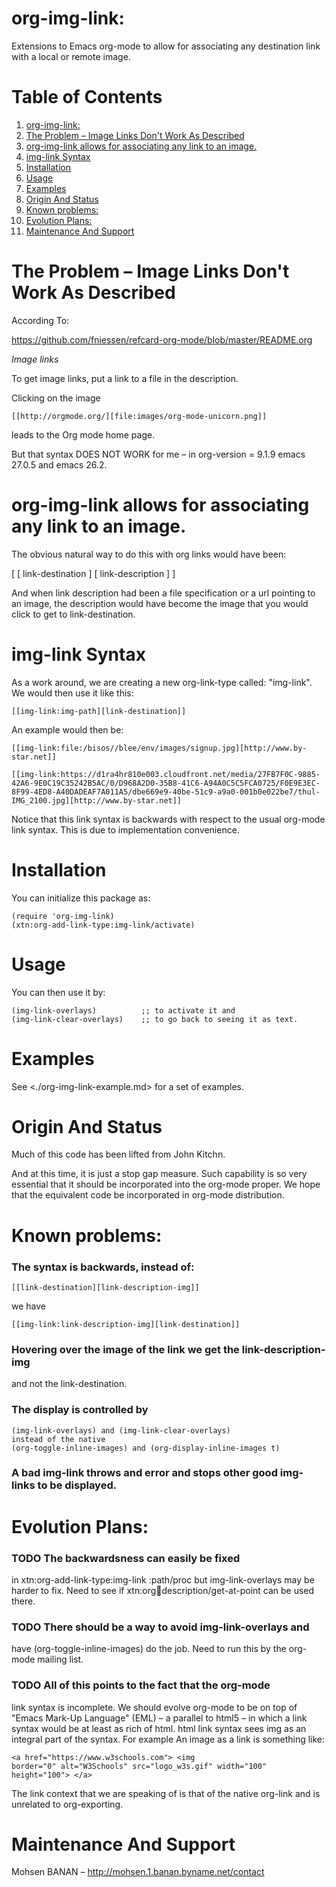 

# org-img-link:

Extensions to Emacs org-mode to allow for associating any destination link with a local or remote image.


# Table of Contents

1.  [org-img-link:](#orge7c24e1)
2.  [The Problem &#x2013; Image Links Don't Work As Described](#org5161146)
3.  [org-img-link  allows for associating any link to an image.](#orgadb1f21)
4.  [img-link Syntax](#org5defb31)
5.  [Installation](#orgfa7674e)
6.  [Usage](#org876dfe6)
7.  [Examples](#org32ed6b6)
8.  [Origin And Status](#org1a2b90a)
9.  [Known problems:](#org1486ab1)
10. [Evolution Plans:](#orgbe304fe)
11. [Maintenance And Support](#org984d558)


# The Problem &#x2013; Image Links Don't Work As Described

According To:

<https://github.com/fniessen/refcard-org-mode/blob/master/README.org>

*Image links*

To get image links, put a link to a file in the description.

Clicking on the image

    [[http://orgmode.org/][file:images/org-mode-unicorn.png]]

leads to the Org mode home page.

But that syntax DOES NOT WORK for me &#x2013; in org-version = 9.1.9 emacs 27.0.5 and emacs 26.2.


# org-img-link  allows for associating any link to an image.

The obvious natural way to do this with org links would have been:

[ [ link-destination ] [ link-description ] ]

And when link description had been a file specification or a url
pointing to an image, the description would have become the image
that you would click to get to link-destination.


# img-link Syntax

As a work around, we are creating a new org-link-type called:
"img-link". 
We would then use it like this:

    [[img-link:img-path][link-destination]] 

An example would then be:

    [[img-link:file:/bisos//blee/env/images/signup.jpg][http://www.by-star.net]]
    
    [[img-link:https://d1ra4hr810e003.cloudfront.net/media/27FB7F0C-9885-42A6-9E0C19C35242B5AC/0/D968A2D0-35B8-41C6-A94A0C5C5FCA0725/F0E9E3EC-8F99-4ED8-A40DADEAF7A011A5/dbe669e9-40be-51c9-a9a0-001b0e022be7/thul-IMG_2100.jpg][http://www.by-star.net]]

Notice that this link syntax is backwards with respect to the usual org-mode link syntax.
This is due to implementation convenience.


# Installation

You can initialize this package as:

    (require 'org-img-link)
    (xtn:org-add-link-type:img-link/activate)


# Usage

You can then use it by:

    (img-link-overlays)          ;; to activate it and 
    (img-link-clear-overlays)    ;; to go back to seeing it as text.


# Examples

See <./org-img-link-example.md> for a set of examples.


# Origin And Status

Much of this code has been lifted from John Kitchn.

And at this time, it is just a stop gap measure.  Such capability is
so very essential that it should be incorporated into the org-mode
proper. We hope that the equivalent code be incorporated in org-mode
distribution.


# Known problems:


### The syntax is backwards, instead of:

    [[link-destination][link-description-img]]

we have 

    [[img-link:link-description-img][link-destination]]


### Hovering over the image of the link we get the link-description-img

and not the link-destination.


### The display is controlled by

    (img-link-overlays) and (img-link-clear-overlays)
    instead of the native 
    (org-toggle-inline-images) and (org-display-inline-images t)


### A bad img-link throws and error and stops other good img-links to be displayed.


# Evolution Plans:


### TODO The backwardsness can easily be fixed

in xtn:org-add-link-type:img-link :path/proc
but img-link-overlays may be harder to fix. 
Need to see if xtn:org:link:description/get-at-point
can be used there.


### TODO There should be a way to avoid img-link-overlays and

have (org-toggle-inline-images) do the job. 
Need to run this by the org-mode mailing list.


### TODO All of this points to the fact that the org-mode

link syntax is incomplete. We should evolve org-mode to be on top
of "Emacs Mark-Up Language" (EML) &#x2013; a parallel to html5 &#x2013; in
which a link syntax would be at least as rich of html.  html link
syntax sees img as an integral part of the syntax.  For example An
image as a link is something like:

    <a href="https://www.w3schools.com"> <img
    border="0" alt="W3Schools" src="logo_w3s.gif" width="100"
    height="100"> </a>

The link context that we are speaking of is that of the native
org-link and is unrelated to org-exporting.


# Maintenance And Support

Mohsen BANAN &#x2013; <http://mohsen.1.banan.byname.net/contact>

